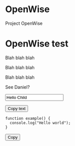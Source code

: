 # OpenWise
Project OpenWise
<h1>OpenWise test</h1>
<p>Blah blah blah</p>
<p>Blah blah blah</p>
<p>Blah blah blah</p>
<p>See Daniel?</p>
<!-- The text field -->
<input type="text" value="Hello Child" id="myInput">

<!-- The button used to copy the text -->
<button onclick="myFunction()">Copy text</button>

<div class="code-container">
  <pre id="codeBlock1"><code>function example() { 
  console.log("Hello world");
}</code></pre>
  <button class="copy-button" data-target="codeBlock1">Copy</button>
</div>

<script>
document.querySelectorAll('.copy-button').forEach(button => {
  button.addEventListener('click', () => {
    const targetId = button.getAttribute('data-target');
    const textToCopy = document.getElementById(targetId).textContent;
    
    navigator.clipboard.writeText(textToCopy)
      .then(() => {
        // Visual feedback
        button.textContent = 'Copied!';
        setTimeout(() => {
          button.textContent = 'Copy';
        }, 2000);
      })
      .catch(err => {
        console.error('Failed to copy: ', err);
      });
  });
});
</script>
